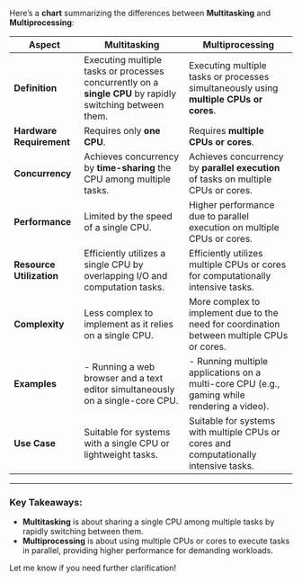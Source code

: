 Here’s a **chart** summarizing the differences between **Multitasking** and **Multiprocessing**:

| **Aspect**                | **Multitasking**                                                                                     | **Multiprocessing**                                                                                     |
|---------------------------|-----------------------------------------------------------------------------------------------------|---------------------------------------------------------------------------------------------------------|
| **Definition**            | Executing multiple tasks or processes concurrently on a **single CPU** by rapidly switching between them. | Executing multiple tasks or processes simultaneously using **multiple CPUs or cores**.                  |
| **Hardware Requirement**  | Requires only **one CPU**.                                                                          | Requires **multiple CPUs or cores**.                                                                    |
| **Concurrency**           | Achieves concurrency by **time-sharing** the CPU among multiple tasks.                              | Achieves concurrency by **parallel execution** of tasks on multiple CPUs or cores.                      |
| **Performance**           | Limited by the speed of a single CPU.                                                               | Higher performance due to parallel execution on multiple CPUs or cores.                                 |
| **Resource Utilization**  | Efficiently utilizes a single CPU by overlapping I/O and computation tasks.                         | Efficiently utilizes multiple CPUs or cores for computationally intensive tasks.                        |
| **Complexity**            | Less complex to implement as it relies on a single CPU.                                             | More complex to implement due to the need for coordination between multiple CPUs or cores.               |
| **Examples**              | - Running a web browser and a text editor simultaneously on a single-core CPU.                      | - Running multiple applications on a multi-core CPU (e.g., gaming while rendering a video).             |
| **Use Case**              | Suitable for systems with a single CPU or lightweight tasks.                                        | Suitable for systems with multiple CPUs or cores and computationally intensive tasks.                   |

---

### **Key Takeaways**:
- **Multitasking** is about sharing a single CPU among multiple tasks by rapidly switching between them.
- **Multiprocessing** is about using multiple CPUs or cores to execute tasks in parallel, providing higher performance for demanding workloads.

Let me know if you need further clarification!
